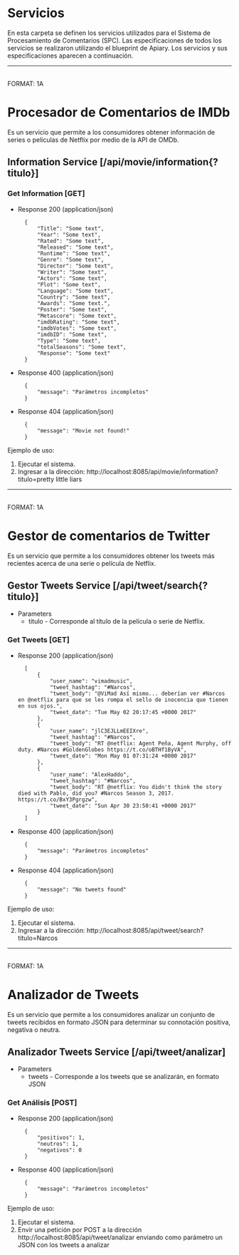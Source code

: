 # Servicios
En esta carpeta se definen los servicios utilizados para el Sistema de 
Procesamiento de Comentarios (SPC). Las especificaciones de todos los 
servicios se realizaron utilizando el blueprint de Apiary. Los servicios y 
sus especificaciones aparecen a continuación.

---
<br>
FORMAT: 1A

# Procesador de Comentarios de IMDb

Es un servicio que permite a los consumidores obtener información de series o
películas de Netflix por medio de la API de OMDb. 

## Information Service [/api/movie/information{?titulo}]

### Get Information [GET]

+ Response 200 (application/json)

        { 
            "Title": "Some text",
            "Year": "Some text", 
            "Rated": "Some text",
            "Released": "Some text",
            "Runtime": "Some text",
            "Genre": "Some text",
            "Director": "Some text",
            "Writer": "Some text",
            "Actors": "Some text",
            "Plot": "Some text",
            "Language": "Some text",
            "Country": "Some text",
            "Awards": "Some text.",
            "Poster": "Some text",
            "Metascore": "Some text",
            "imdbRating": "Some text",
            "imdbVotes": "Some text",
            "imdbID": "Some text",
            "Type": "Some text",
            "totalSeasons": "Some text",
            "Response": "Some text"
        }

+ Response 400 (application/json)

        {
            "message": "Parámetros incompletos"
        }
        
+ Response 404 (application/json)

        {
            "message": "Movie not found!"
        }

Ejemplo de uso: 
1. Ejecutar el sistema.
2. Ingresar a la dirección: 
http://localhost:8085/api/movie/information?titulo=pretty little liars

---

<br>
FORMAT: 1A

# Gestor de comentarios de Twitter

Es un servicio que permite a los consumidores obtener los tweets más 
recientes acerca de una serie o película de Netflix.

## Gestor Tweets Service [/api/tweet/search{?titulo}]

+ Parameters
    + titulo - Corresponde al título de la película o serie de Netflix.

### Get Tweets [GET]

+ Response 200 (application/json)

        [
            {
                "user_name": "vimadmusic",
                "tweet_hashtag": "#Narcos",
                "tweet_body": "@ViMad Así mismo... deberían ver #Narcos en @netflix para que se les rompa el sello de inocencia que tienen en sus ojos.",
                "tweet_date": "Tue May 02 20:17:45 +0000 2017"
            },
            {
                "user_name": "jlC3EJLLmEEIXre",
                "tweet_hashtag": "#Narcos",
                "tweet_body": "RT @netflix: Agent Peña, Agent Murphy, off duty. #Narcos #GoldenGlobes https://t.co/oBTHf1ByVA",
                "tweet_date": "Mon May 01 07:31:24 +0000 2017"
            },
            {
                "user_name": "AlexHaddo",
                "tweet_hashtag": "#Narcos",
                "tweet_body": "RT @netflix: You didn't think the story died with Pablo, did you? #Narcos Season 3, 2017. https://t.co/BxY3Pgrgzw",
                "tweet_date": "Sun Apr 30 23:50:41 +0000 2017"
            }
        ]

+ Response 400 (application/json)

        {
            "message": "Parámetros incompletos"
        }

+ Response 404 (application/json)
        
        {
            "message": "No tweets found"
        }

Ejemplo de uso: 
1. Ejecutar el sistema.
2. Ingresar a la dirección: 
http://localhost:8085/api/tweet/search?titulo=Narcos

---

<br>
FORMAT: 1A

# Analizador de Tweets

Es un servicio que permite a los consumidores analizar un conjunto de tweets 
recibidos en formato JSON para determinar su connotación positiva, negativa o
neutra.

## Analizador Tweets Service [/api/tweet/analizar]

+ Parameters
    + tweets - Corresponde a los tweets que se analizarán, en formato JSON

### Get Análisis [POST]

+ Response 200 (application/json)

        {
            "positivos": 1,
            "neutros": 1,
            "negativos": 0
        }

+ Response 400 (application/json)

        {
            "message": "Parámetros incompletos"
        }
 
Ejemplo de uso: 
1. Ejecutar el sistema.
2. Envir una petición por POST a la dirección 
http://localhost:8085/api/tweet/analizar enviando como parámetro un JSON con 
los tweets a analizar
